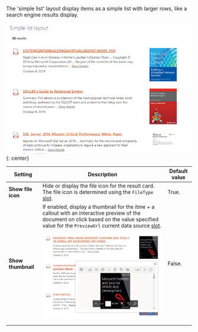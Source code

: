 The 'simple list' layout display items as a simple list with larger rows, like a search engine results display.

!["Simple list layout"](../../../../assets/webparts/data_visualizer/layouts/simple_list_layout.png){: center} 

| Setting | Description | Default value 
| ------- |---------------- | ----------
| **Show file icon** | Hide or display the file icon for the result card. The file icon is determined using the `FileType` [slot](../slots.md). | True.
| **Show thumbnail** | If enabled, display a thumbnail for the itme + a callout with an interactive preview of the document on click based on the value specified value for the `PreviewUrl` current data source [slot](../slots.md).</br> <p align="center">[!["Card Preview"](../../../../assets/webparts/data_visualizer/layouts/simple_list_thumbnail.png)](../../../../assets/webparts/data_visualizer/layouts/simple_list_thumbnail.png)</p> | False.